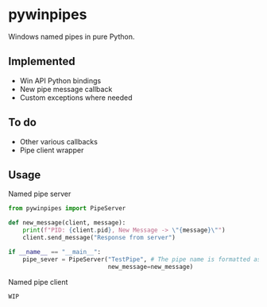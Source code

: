 # pywinpipes
Windows named pipes in pure Python.

## Implemented
- Win API Python bindings
- New pipe message callback
- Custom exceptions where needed

## To do
- Other various callbacks
- Pipe client wrapper

## Usage
Named pipe server
```python
from pywinpipes import PipeServer

def new_message(client, message):
    print(f"PID: {client.pid}, New Message -> \"{message}\"")
    client.send_message("Response from server")

if __name__ == "__main__":
    pipe_sever = PipeServer("TestPipe", # The pipe name is formatted as "\.\pipe\TestPipe"
                            new_message=new_message)
```

Named pipe client
```python
WIP
```
